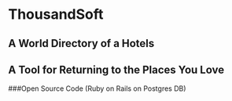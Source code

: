 # ThousandSoft
## A World Directory of a Hotels
## A Tool for Returning to the Places You Love
###Open Source Code (Ruby on Rails on Postgres DB) 
